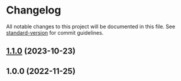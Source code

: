 # Changelog

All notable changes to this project will be documented in this file. See [standard-version](https://github.com/conventional-changelog/standard-version) for commit guidelines.

## [1.1.0](https://github.com/UpAssist/neos-assethelpers/compare/1.0.0...1.1.0) (2023-10-23)

## 1.0.0 (2022-11-25)
